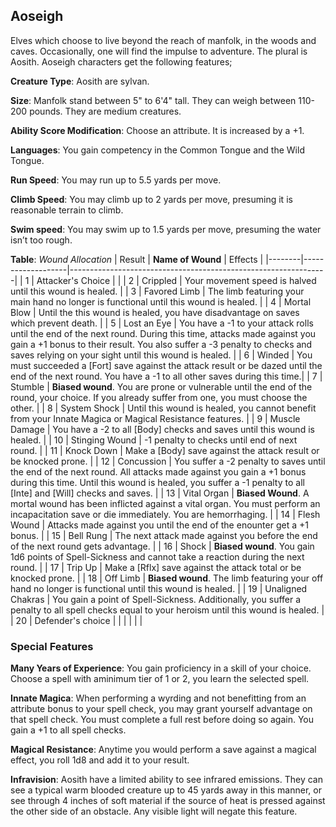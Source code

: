 ## Aoseigh
Elves which choose to live beyond the reach of manfolk, in the woods and caves. Occasionally, one will find the impulse to adventure. The plural is Aosith. Aoseigh characters get the following features;

**Creature Type**: Aosith are sylvan.

**Size**: Manfolk stand between 5" to 6'4" tall. They can weigh between 110-200 pounds. They are medium creatures.

**Ability Score Modification**: Choose an attribute. It is increased by a +1.

**Languages**: You gain competency in the Common Tongue and the Wild Tongue.

**Run Speed**: You may run up to 5.5 yards per move.

**Climb Speed**: You may climb up to 2 yards per move, presuming it is reasonable terrain to climb.

**Swim speed**: You may swim up to 1.5 yards per move, presuming the water isn’t too rough.

**Table**: *Wound Allocation*
| Result | **Name of Wound** | Effects                                                        |
|--------|-------------------|----------------------------------------------------------------|
|   1    | Attacker's Choice |                                                                |
|   2    | Crippled          | Your movement speed is halved until this wound is healed.      |
|   3    | Favored Limb      | The limb featuring your main hand no longer is functional until this wound is healed. |
|   4    | Mortal Blow       | Until the this wound is healed, you have disadvantage on saves which prevent death. |
|   5    | Lost an Eye       | You have a -1 to your attack rolls until the end of the next round. During this time, attacks made against you gain a +1 bonus to their result. You also suffer a -3 penalty to checks and saves relying on your sight until this wound is healed. |
|   6    | Winded            | You must succeeded a [Fort] save against the attack result or be dazed until the end of the next round. You have a -1 to all other saves during this time.|
|   7    | Stumble | **Biased wound**. You are prone or vulnerable until the end of the round, your choice. If you already suffer from one, you must choose the other. |
|   8    | System Shock      | Until this wound is healed, you cannot benefit from your Innate Magica or Magical Resistance features. |
|   9    | Muscle Damage     | You have a -2 to all [Body] checks and saves until this wound is healed. |
|   10   | Stinging Wound    | -1 penalty to checks until end of next round. |
|   11   | Knock Down | Make a [Body] save against the attack result  or be knocked prone. |
|   12   | Concussion | You suffer a -2 penalty to saves until the end of the next round. All attacks made against you gain a +1 bonus during this time. Until this wound is healed, you suffer a -1 penalty to all [Inte] and [Will] checks and saves. |
|   13   | Vital Organ | **Biased Wound**. A mortal wound has been inflicted against a vital organ. You must perform an incapacitation save or die immediately. You are hemorrhaging. |
|   14   | Flesh Wound | Attacks made against you until the end of the enounter get a +1 bonus. |
|   15   | Bell Rung | The next attack made against you before the end of the next round gets advantage.  |
|   16   | Shock | **Biased wound**. You gain 1d6 points of Spell-Sickness and cannot take a reaction during the next round. |
|   17   | Trip Up           | Make a [Rflx] save against the attack total or be knocked prone.                                  |
|   18   | Off Limb | **Biased wound**. The limb featuring your off hand no longer is functional until this wound is healed. |
|   19   | Unaligned Chakras | You gain a point of Spell-Sickness. Additionally, you suffer a penalty to all spell checks equal to your heroism until this wound is healed. |
|   20   | Defender's choice |                                   |
|        |                                                |                                   |

### Special Features

**Many Years of Experience**: You gain proficiency in a skill of your choice. Choose a spell with aminimum tier of 1 or 2, you learn the selected spell.

**Innate Magica**: When performing a wyrding and not benefitting from an attribute bonus to your spell check, you may grant yourself advantage on that spell check. You must complete a full rest before doing so again. You gain a +1 to all spell checks.

**Magical Resistance**: Anytime you would perform a save against a magical effect, you roll 1d8 and add it to your result.

**Infravision**: Aosith have a limited ability to see infrared emissions. They can see a typical warm blooded creature up to 45 yards away in this manner, or see through 4 inches of soft material if the source of heat is pressed against the other side of an obstacle. Any visible light will negate this feature.
